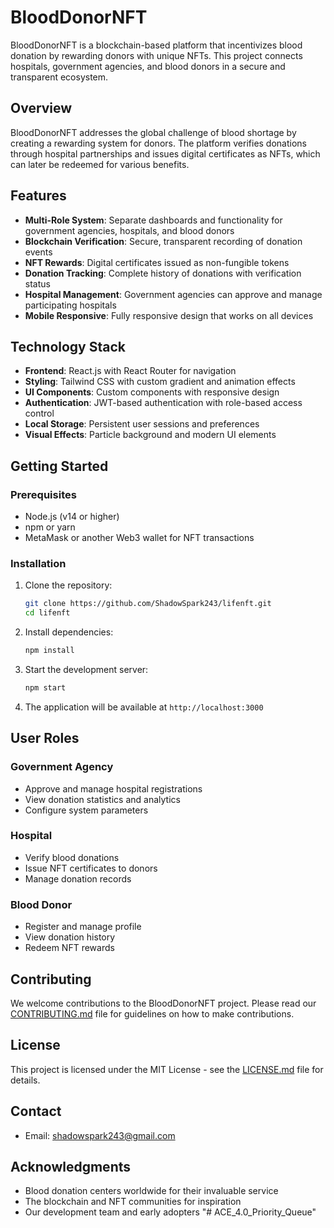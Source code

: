 # BloodDonorNFT

BloodDonorNFT is a blockchain-based platform that incentivizes blood donation by rewarding donors with unique NFTs. This project connects hospitals, government agencies, and blood donors in a secure and transparent ecosystem.

## Overview

BloodDonorNFT addresses the global challenge of blood shortage by creating a rewarding system for donors. The platform verifies donations through hospital partnerships and issues digital certificates as NFTs, which can later be redeemed for various benefits.

## Features

- **Multi-Role System**: Separate dashboards and functionality for government agencies, hospitals, and blood donors
- **Blockchain Verification**: Secure, transparent recording of donation events
- **NFT Rewards**: Digital certificates issued as non-fungible tokens
- **Donation Tracking**: Complete history of donations with verification status
- **Hospital Management**: Government agencies can approve and manage participating hospitals
- **Mobile Responsive**: Fully responsive design that works on all devices

## Technology Stack

- **Frontend**: React.js with React Router for navigation
- **Styling**: Tailwind CSS with custom gradient and animation effects
- **UI Components**: Custom components with responsive design
- **Authentication**: JWT-based authentication with role-based access control
- **Local Storage**: Persistent user sessions and preferences
- **Visual Effects**: Particle background and modern UI elements

## Getting Started

### Prerequisites

- Node.js (v14 or higher)
- npm or yarn
- MetaMask or another Web3 wallet for NFT transactions

### Installation

1. Clone the repository:
   ```bash
   git clone https://github.com/ShadowSpark243/lifenft.git
   cd lifenft
   ```

2. Install dependencies:
   ```bash
   npm install
   ```

3. Start the development server:
   ```bash
   npm start
   ```

4. The application will be available at `http://localhost:3000`


## User Roles

### Government Agency
- Approve and manage hospital registrations
- View donation statistics and analytics
- Configure system parameters

### Hospital
- Verify blood donations
- Issue NFT certificates to donors
- Manage donation records

### Blood Donor
- Register and manage profile
- View donation history
- Redeem NFT rewards


## Contributing

We welcome contributions to the BloodDonorNFT project. Please read our [CONTRIBUTING.md](CONTRIBUTING.md) file for guidelines on how to make contributions.

## License

This project is licensed under the MIT License - see the [LICENSE.md](LICENSE.md) file for details.

## Contact

- Email: shadowspark243@gmail.com

## Acknowledgments

- Blood donation centers worldwide for their invaluable service
- The blockchain and NFT communities for inspiration
- Our development team and early adopters
"# ACE_4.0_Priority_Queue" 

